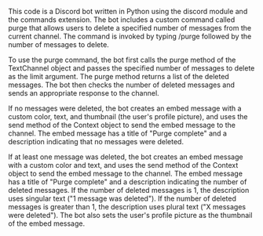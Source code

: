 This code is a Discord bot written in Python using the discord module and the commands extension. The bot includes a custom command called purge that allows users to delete a specified number of messages from the current channel. The command is invoked by typing /purge followed by the number of messages to delete.

To use the purge command, the bot first calls the purge method of the TextChannel object and passes the specified number of messages to delete as the limit argument. The purge method returns a list of the deleted messages. The bot then checks the number of deleted messages and sends an appropriate response to the channel.

If no messages were deleted, the bot creates an embed message with a custom color, text, and thumbnail (the user's profile picture), and uses the send method of the Context object to send the embed message to the channel. The embed message has a title of "Purge complete" and a description indicating that no messages were deleted.

If at least one message was deleted, the bot creates an embed message with a custom color and text, and uses the send method of the Context object to send the embed message to the channel. The embed message has a title of "Purge complete" and a description indicating the number of deleted messages. If the number of deleted messages is 1, the description uses singular text ("1 message was deleted"). If the number of deleted messages is greater than 1, the description uses plural text ("X messages were deleted"). The bot also sets the user's profile picture as the thumbnail of the embed message.
